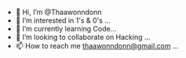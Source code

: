 - 👋 Hi, I’m @Thaawonndonn
- 👀 I’m interested in 1's & 0's ...
- 🌱 I’m currently learning Code...
- 💞️ I’m looking to collaborate on Hacking ...
- 📫 How to reach me thaawonndonn@gmail.com ...

<!---
Thaawonndonn/Thaawonndonn is a ✨ special ✨ repository because its `README.md` (this file) appears on your GitHub profile.
You can click the Preview link to take a look at your changes.
--->
